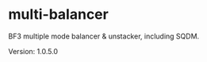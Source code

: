 multi-balancer
==============

BF3 multiple mode balancer &amp; unstacker, including SQDM.

Version: 1.0.5.0

